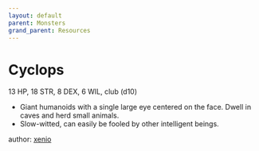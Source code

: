 ```yaml
---
layout: default
parent: Monsters
grand_parent: Resources
---
```


# Cyclops
13 HP, 18 STR, 8 DEX, 6 WIL, club (d10)  
- Giant humanoids with a single large eye centered on the face.   Dwell in caves and herd small animals.  
- Slow-witted, can easily be fooled by other intelligent beings.  

author: [xenio](https://xenioinabottle.blogspot.com)
